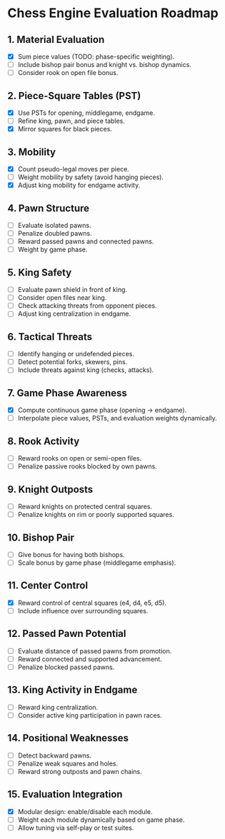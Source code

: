 # Chess Engine Evaluation Roadmap

## 1. Material Evaluation
- [x] Sum piece values (TODO: phase-specific weighting).
- [ ] Include bishop pair bonus and knight vs. bishop dynamics.
- [ ] Consider rook on open file bonus.

## 2. Piece-Square Tables (PST)
- [x] Use PSTs for opening, middlegame, endgame.
- [ ] Refine king, pawn, and piece tables.
- [x] Mirror squares for black pieces.

## 3. Mobility
- [x] Count pseudo-legal moves per piece.
- [ ] Weight mobility by safety (avoid hanging pieces).
- [x] Adjust king mobility for endgame activity.

## 4. Pawn Structure
- [ ] Evaluate isolated pawns.
- [ ] Penalize doubled pawns.
- [ ] Reward passed pawns and connected pawns.
- [ ] Weight by game phase.

## 5. King Safety
- [ ] Evaluate pawn shield in front of king.
- [ ] Consider open files near king.
- [ ] Check attacking threats from opponent pieces.
- [ ] Adjust king centralization in endgame.

## 6. Tactical Threats
- [ ] Identify hanging or undefended pieces.
- [ ] Detect potential forks, skewers, pins.
- [ ] Include threats against king (checks, attacks).

## 7. Game Phase Awareness
- [x] Compute continuous game phase (opening → endgame).
- [ ] Interpolate piece values, PSTs, and evaluation weights dynamically.

## 8. Rook Activity
- [ ] Reward rooks on open or semi-open files.
- [ ] Penalize passive rooks blocked by own pawns.

## 9. Knight Outposts
- [ ] Reward knights on protected central squares.
- [ ] Penalize knights on rim or poorly supported squares.

## 10. Bishop Pair
- [ ] Give bonus for having both bishops.
- [ ] Scale bonus by game phase (middlegame emphasis).

## 11. Center Control
- [x] Reward control of central squares (e4, d4, e5, d5).
- [ ] Include influence over surrounding squares.

## 12. Passed Pawn Potential
- [ ] Evaluate distance of passed pawns from promotion.
- [ ] Reward connected and supported advancement.
- [ ] Penalize blocked passed pawns.

## 13. King Activity in Endgame
- [ ] Reward king centralization.
- [ ] Consider active king participation in pawn races.

## 14. Positional Weaknesses
- [ ] Detect backward pawns.
- [ ] Penalize weak squares and holes.
- [ ] Reward strong outposts and pawn chains.

## 15. Evaluation Integration
- [x] Modular design: enable/disable each module.
- [ ] Weight each module dynamically based on game phase.
- [ ] Allow tuning via self-play or test suites.